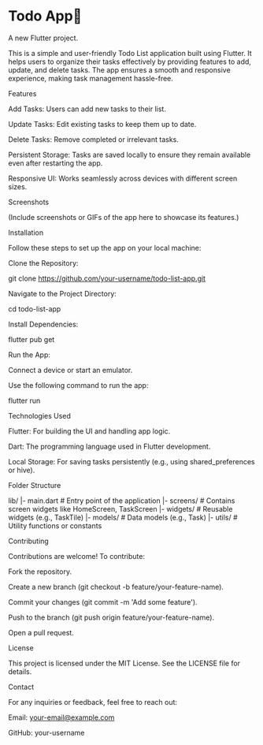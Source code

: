 # Todo App🎯

A new Flutter project.

This is a simple and user-friendly Todo List application built using Flutter. It helps users to organize their tasks effectively by providing features to add, update, and delete tasks. The app ensures a smooth and responsive experience, making task management hassle-free.

Features

Add Tasks: Users can add new tasks to their list.

Update Tasks: Edit existing tasks to keep them up to date.

Delete Tasks: Remove completed or irrelevant tasks.

Persistent Storage: Tasks are saved locally to ensure they remain available even after restarting the app.

Responsive UI: Works seamlessly across devices with different screen sizes.

Screenshots

(Include screenshots or GIFs of the app here to showcase its features.)

Installation

Follow these steps to set up the app on your local machine:

Clone the Repository:

git clone https://github.com/your-username/todo-list-app.git

Navigate to the Project Directory:

cd todo-list-app

Install Dependencies:

flutter pub get

Run the App:

Connect a device or start an emulator.

Use the following command to run the app:

flutter run

Technologies Used

Flutter: For building the UI and handling app logic.

Dart: The programming language used in Flutter development.

Local Storage: For saving tasks persistently (e.g., using shared_preferences or hive).

Folder Structure

lib/
|- main.dart         # Entry point of the application
|- screens/          # Contains screen widgets like HomeScreen, TaskScreen
|- widgets/          # Reusable widgets (e.g., TaskTile)
|- models/           # Data models (e.g., Task)
|- utils/            # Utility functions or constants

Contributing

Contributions are welcome! To contribute:

Fork the repository.

Create a new branch (git checkout -b feature/your-feature-name).

Commit your changes (git commit -m 'Add some feature').

Push to the branch (git push origin feature/your-feature-name).

Open a pull request.

License

This project is licensed under the MIT License. See the LICENSE file for details.

Contact

For any inquiries or feedback, feel free to reach out:

Email: your-email@example.com

GitHub: your-username
